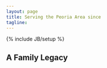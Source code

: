 ```yaml
---
layout: page
title: Serving the Peoria Area since
tagline: 
---
```

{% include JB/setup %}

## A Family Legacy










